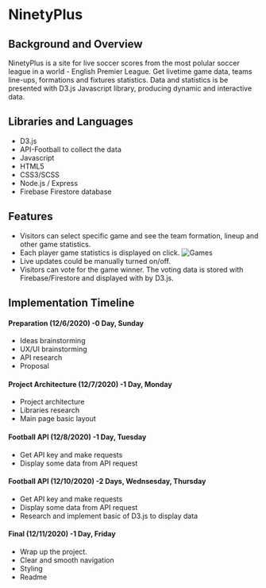 # NinetyPlus

## Background and Overview 
NinetyPlus is a site for live soccer scores from the most polular soccer league in a world - English Premier League. Get livetime game data, teams line-ups, formations and fixtures statistics. Data and statistics is be presented with D3.js Javascript library, producing dynamic and interactive data.

## Libraries and Languages

* D3.js
* API-Football to collect the data
* Javascript
* HTML5
* CSS3/SCSS
* Node.js / Express
* Firebase Firestore database

## Features
* Visitors can select specific game and see the team formation, lineup and other game statistics.
* Each player game statistics is displayed on click.
![Games](dist/images/games2.gif)
* Live updates could be manually turned on/off.
* Visitors can vote for the game winner. The voting data is stored with Firebase/Firestore and displayed with by D3.js.

## Implementation Timeline
#### Preparation (12/6/2020) -0 Day, Sunday
* Ideas brainstorming
* UX/UI brainstorming
* API research
* Proposal

#### Project Architecture (12/7/2020) -1 Day, Monday
* Project architecture
* Libraries research
* Main page basic layout

#### Football API (12/8/2020) -1 Day, Tuesday
* Get API key and make requests
* Display some data from API request

#### Football API (12/10/2020) -2 Days, Wednsesday, Thursday
* Get API key and make requests
* Display some data from API request
* Research and implement basic of D3.js to display data

#### Final (12/11/2020) -1 Day, Friday
* Wrap up the project.
* Clear and smooth navigation
* Styling
* Readme 

